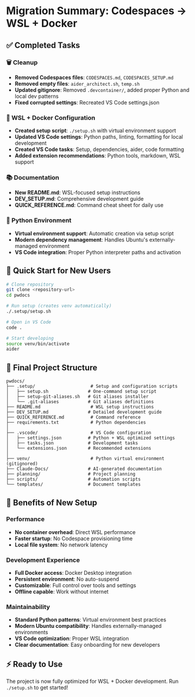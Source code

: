 # Migration Summary: Codespaces → WSL + Docker

## ✅ Completed Tasks

### 🗑️ Cleanup
- **Removed Codespaces files**: `CODESPACES.md`, `CODESPACES_SETUP.md`
- **Removed empty files**: `aider_architect.sh`, `temp.sh`
- **Updated gitignore**: Removed `.devcontainer/`, added proper Python and local dev patterns
- **Fixed corrupted settings**: Recreated VS Code settings.json

### 🔧 WSL + Docker Configuration
- **Created setup script**: `./setup.sh` with virtual environment support
- **Updated VS Code settings**: Python paths, linting, formatting for local development
- **Created VS Code tasks**: Setup, dependencies, aider, code formatting
- **Added extension recommendations**: Python tools, markdown, WSL support

### 📚 Documentation
- **New README.md**: WSL-focused setup instructions
- **DEV_SETUP.md**: Comprehensive development guide
- **QUICK_REFERENCE.md**: Command cheat sheet for daily use

### 🐍 Python Environment
- **Virtual environment support**: Automatic creation via setup script
- **Modern dependency management**: Handles Ubuntu's externally-managed environment
- **VS Code integration**: Proper Python interpreter paths and activation

## 🚀 Quick Start for New Users

```bash
# Clone repository
git clone <repository-url>
cd pwdocs

# Run setup (creates venv automatically)
./.setup/setup.sh

# Open in VS Code
code .

# Start developing
source venv/bin/activate
aider
```

## 📁 Final Project Structure

```
pwdocs/
├── .setup/                     # Setup and configuration scripts
│   ├── setup.sh               # One-command setup script
│   ├── setup-git-aliases.sh   # Git aliases installer
│   └── .git-aliases           # Git aliases definitions
├── README.md                   # WSL setup instructions
├── DEV_SETUP.md               # Detailed development guide
├── QUICK_REFERENCE.md          # Command reference
├── requirements.txt            # Python dependencies
│
├── .vscode/                    # VS Code configuration
│   ├── settings.json          # Python + WSL optimized settings
│   ├── tasks.json             # Development tasks
│   └── extensions.json        # Recommended extensions
│
├── venv/                       # Python virtual environment (gitignored)
├── Claude-Docs/               # AI-generated documentation
├── planning/                  # Project planning
├── scripts/                   # Automation scripts
└── templates/                 # Document templates
```

## 🎯 Benefits of New Setup

### Performance
- **No container overhead**: Direct WSL performance
- **Faster startup**: No Codespace provisioning time
- **Local file system**: No network latency

### Development Experience
- **Full Docker access**: Docker Desktop integration
- **Persistent environment**: No auto-suspend
- **Customizable**: Full control over tools and settings
- **Offline capable**: Work without internet

### Maintainability
- **Standard Python patterns**: Virtual environment best practices
- **Modern Ubuntu compatibility**: Handles externally-managed environments
- **VS Code optimization**: Proper WSL integration
- **Clear documentation**: Easy onboarding for new developers

## ⚡ Ready to Use

The project is now fully optimized for WSL + Docker development. Run `./setup.sh` to get started!
